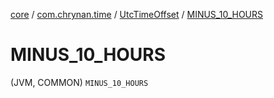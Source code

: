 [core](../../index.md) / [com.chrynan.time](../index.md) / [UtcTimeOffset](index.md) / [MINUS_10_HOURS](./-m-i-n-u-s_10_-h-o-u-r-s.md)

# MINUS_10_HOURS

(JVM, COMMON) `MINUS_10_HOURS`